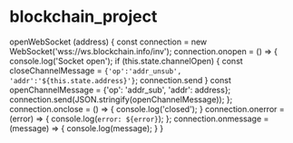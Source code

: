 # blockchain_project

openWebSocket (address) {
    const connection = new WebSocket('wss://ws.blockchain.info/inv');
    connection.onopen = () => {
      console.log('Socket open');
      if (this.state.channelOpen) {
        const closeChannelMessage = `{'op':'addr_unsub', 'addr':'${this.state.address}'}`;
        connection.send
      }
      const openChannelMessage = {'op': 'addr_sub', 'addr': address};
      connection.send(JSON.stringify(openChannelMessage));
    };
    connection.onclose = () => {
      console.log('closed');
    }
    connection.onerror = (error) => {
      console.log(`error: ${error}`);
    };
    connection.onmessage = (message) => {
      console.log(message);
    }
  }
